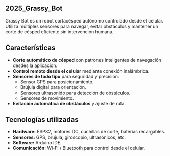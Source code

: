 ## 2025_Grassy_Bot

Grassy Bot es un robot cortacésped autónomo controlado desde el celular.  
Utiliza múltiples sensores para navegar, evitar obstáculos y mantener un corte de césped eficiente sin intervención humana.

##  Características
- **Corte automático de césped** con patrones inteligentes de navegación desdes la aplicacion.
- **Control remoto desde el celular** mediante conexión inalámbrica.
- **Sensores de todo tipo** para seguridad y precisión:
  - Sensor GPS para posicionamiento.
  - Brújula digital para orientación.
  - Sensores ultrasonido para detección de obstáculos.
  - Sensores de movimiento.
- **Evitación automática de obstáculos** y ajuste de ruta.

## Tecnologías utilizadas
- **Hardware:** ESP32, motores DC, cuchillas de corte, baterías recargables.
- **Sensores:** GPS, brújula, giroscopio, ultrasónicos, etc.
- **Software:** Arduino IDE.
- **Comunicación:** Wi-Fi / Bluetooth para control desde el celular.

